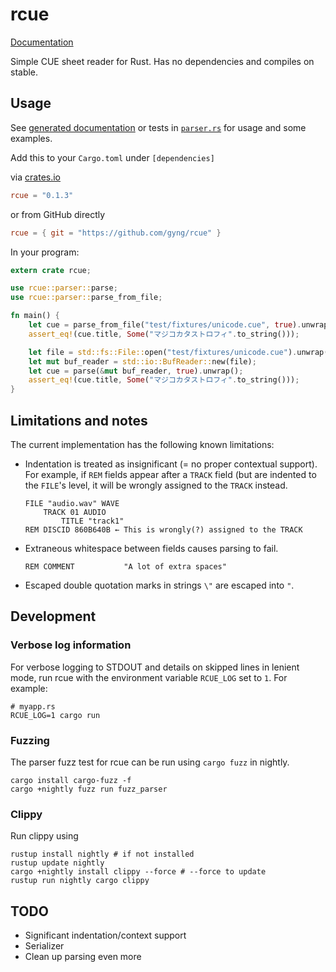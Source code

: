 # rcue

[Documentation](https://docs.rs/rcue/latest/rcue/)

Simple CUE sheet reader for Rust. Has no dependencies and compiles on stable.

## Usage

See [generated documentation](https://docs.rs/rcue/latest/rcue/) or tests in [`parser.rs`](src/parser.rs) for usage and some examples.

Add this to your `Cargo.toml` under `[dependencies]`

via [crates.io](https://crates.io/crates/rcue)

```toml
rcue = "0.1.3"
```

or from GitHub directly

```toml
rcue = { git = "https://github.com/gyng/rcue" }
```

In your program:

```rust
extern crate rcue;

use rcue::parser::parse;
use rcue::parser::parse_from_file;

fn main() {
    let cue = parse_from_file("test/fixtures/unicode.cue", true).unwrap();
    assert_eq!(cue.title, Some("マジコカタストロフィ".to_string()));

    let file = std::fs::File::open("test/fixtures/unicode.cue").unwrap();
    let mut buf_reader = std::io::BufReader::new(file);
    let cue = parse(&mut buf_reader, true).unwrap();
    assert_eq!(cue.title, Some("マジコカタストロフィ".to_string()));
}
```

## Limitations and notes

The current implementation has the following known limitations:

* Indentation is treated as insignificant (= no proper contextual support). For example, if `REM` fields appear after a `TRACK` field (but are indented to the `FILE`'s level, it will be wrongly assigned to the `TRACK` instead.

  ```cue
  FILE "audio.wav" WAVE
      TRACK 01 AUDIO
          TITLE "track1"
  REM DISCID 860B640B ← This is wrongly(?) assigned to the TRACK
  ```

* Extraneous whitespace between fields causes parsing to fail.

  ```cue
  REM COMMENT           "A lot of extra spaces"
  ```

* Escaped double quotation marks in strings `\"` are escaped into `"`.

## Development

### Verbose log information
For verbose logging to STDOUT and details on skipped lines in lenient mode, run rcue with the environment variable `RCUE_LOG` set to `1`. For example:

```
# myapp.rs
RCUE_LOG=1 cargo run
```

### Fuzzing

The parser fuzz test for rcue can be run using `cargo fuzz` in nightly.

```
cargo install cargo-fuzz -f
cargo +nightly fuzz run fuzz_parser
```

### Clippy

Run clippy using

```
rustup install nightly # if not installed
rustup update nightly
cargo +nightly install clippy --force # --force to update
rustup run nightly cargo clippy
```

## TODO

* Significant indentation/context support
* Serializer
* Clean up parsing even more
